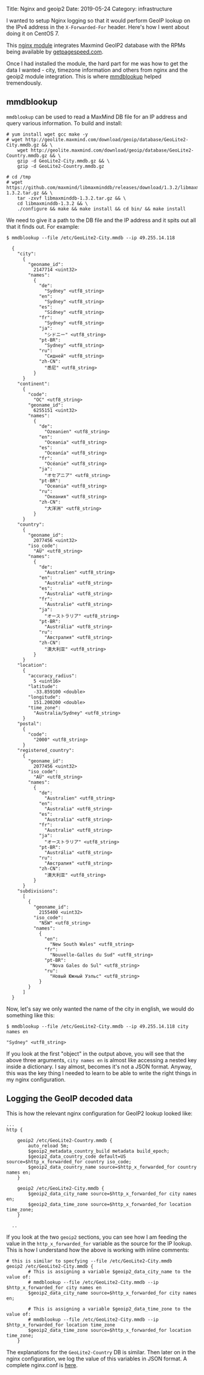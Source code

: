 Title: Nginx and geoip2
Date: 2019-05-24
Category: infrastructure

I wanted to setup Nginx logging so that it would perform GeoIP lookup on the IPv4 address in the `X-Forwarded-For` header.
Here's how I went about doing it on CentOS 7.

This [nginx module](https://github.com/leev/ngx_http_geoip2_module) integrates Maxmind GeoIP2 database with the RPMs
being available by [getpagespeed.com](https://www.getpagespeed.com/server-setup/nginx/upgrade-to-geoip2-with-nginx-on-cens-rhel-7).

Once I had installed the module, the hard part for me was how to get the data I wanted - city, timezone information and others
from nginx and the geoip2 module integration. This is where [mmdblookup](https://maxmind.github.io/libmaxminddb/mmdblookup.html)
helped tremendously.

## mmdblookup

`mmdblookup` can be used to read a MaxMind DB file for an IP address and query various information. To build and install:

```
# yum install wget gcc make -y
# wget http://geolite.maxmind.com/download/geoip/database/GeoLite2-City.mmdb.gz && \
    wget http://geolite.maxmind.com/download/geoip/database/GeoLite2-Country.mmdb.gz && \
    gzip -d GeoLite2-City.mmdb.gz && \
    gzip -d GeoLite2-Country.mmdb.gz

# cd /tmp
# wget https://github.com/maxmind/libmaxminddb/releases/download/1.3.2/libmaxminddb-1.3.2.tar.gz && \
    tar -zxvf libmaxminddb-1.3.2.tar.gz && \
    cd libmaxminddb-1.3.2 && \
    ./configure && make && make install && cd bin/ && make install
```

We need to give it a path to the DB file and the IP address and it spits out all that it finds out. For example:

```
$ mmdblookup --file /etc/GeoLite2-City.mmdb --ip 49.255.14.118 

  {
    "city": 
      {
        "geoname_id": 
          2147714 <uint32>
        "names": 
          {
            "de": 
              "Sydney" <utf8_string>
            "en": 
              "Sydney" <utf8_string>
            "es": 
              "Sídney" <utf8_string>
            "fr": 
              "Sydney" <utf8_string>
            "ja": 
              "シドニー" <utf8_string>
            "pt-BR": 
              "Sydney" <utf8_string>
            "ru": 
              "Сидней" <utf8_string>
            "zh-CN": 
              "悉尼" <utf8_string>
          }
      }
    "continent": 
      {
        "code": 
          "OC" <utf8_string>
        "geoname_id": 
          6255151 <uint32>
        "names": 
          {
            "de": 
              "Ozeanien" <utf8_string>
            "en": 
              "Oceania" <utf8_string>
            "es": 
              "Oceanía" <utf8_string>
            "fr": 
              "Océanie" <utf8_string>
            "ja": 
              "オセアニア" <utf8_string>
            "pt-BR": 
              "Oceania" <utf8_string>
            "ru": 
              "Океания" <utf8_string>
            "zh-CN": 
              "大洋洲" <utf8_string>
          }
      }
    "country": 
      {
        "geoname_id": 
          2077456 <uint32>
        "iso_code": 
          "AU" <utf8_string>
        "names": 
          {
            "de": 
              "Australien" <utf8_string>
            "en": 
              "Australia" <utf8_string>
            "es": 
              "Australia" <utf8_string>
            "fr": 
              "Australie" <utf8_string>
            "ja": 
              "オーストラリア" <utf8_string>
            "pt-BR": 
              "Austrália" <utf8_string>
            "ru": 
              "Австралия" <utf8_string>
            "zh-CN": 
              "澳大利亚" <utf8_string>
          }
      }
    "location": 
      {
        "accuracy_radius": 
          5 <uint16>
        "latitude": 
          -33.859100 <double>
        "longitude": 
          151.200200 <double>
        "time_zone": 
          "Australia/Sydney" <utf8_string>
      }
    "postal": 
      {
        "code": 
          "2000" <utf8_string>
      }
    "registered_country": 
      {
        "geoname_id": 
          2077456 <uint32>
        "iso_code": 
          "AU" <utf8_string>
        "names": 
          {
            "de": 
              "Australien" <utf8_string>
            "en": 
              "Australia" <utf8_string>
            "es": 
              "Australia" <utf8_string>
            "fr": 
              "Australie" <utf8_string>
            "ja": 
              "オーストラリア" <utf8_string>
            "pt-BR": 
              "Austrália" <utf8_string>
            "ru": 
              "Австралия" <utf8_string>
            "zh-CN": 
              "澳大利亚" <utf8_string>
          }
      }
    "subdivisions": 
      [
        {
          "geoname_id": 
            2155400 <uint32>
          "iso_code": 
            "NSW" <utf8_string>
          "names": 
            {
              "en": 
                "New South Wales" <utf8_string>
              "fr": 
                "Nouvelle-Galles du Sud" <utf8_string>
              "pt-BR": 
                "Nova Gales do Sul" <utf8_string>
              "ru": 
                "Новый Южный Уэльс" <utf8_string>
            }
        }
      ]
  }

```

Now, let's say we only wanted the name of the city in english, we would do something like this:

```
$ mmdblookup --file /etc/GeoLite2-City.mmdb --ip 49.255.14.118 city names en

"Sydney" <utf8_string>

```

If you look at the first "object" in the output above, you will see that the above three arguments, `city names en` is almost
like accessing a nested key inside a dictionary. I say almost, becomes it's not a JSON format. Anyway, this was the key thing
I needed to learn to be able to write the right things in my nginx configuration. 

## Logging the GeoIP decoded data

This is how the relevant nginx configuration for GeoIP2 lookup looked like:

```
...
http {

    geoip2 /etc/GeoLite2-Country.mmdb {
        auto_reload 5m;
        $geoip2_metadata_country_build metadata build_epoch;
        $geoip2_data_country_code default=US source=$http_x_forwarded_for country iso_code;
        $geoip2_data_country_name source=$http_x_forwarded_for country names en;
    }

    geoip2 /etc/GeoLite2-City.mmdb {
        $geoip2_data_city_name source=$http_x_forwarded_for city names en;
        $geoip2_data_time_zone source=$http_x_forwarded_for location time_zone;
    }

  ..
```
  
If you look at the two `geoip2` sections, you can see how I am feeding the value in the `http_x_forwarded_for` variable
as the source for the IP lookup. This is how I understand how the above is working with inline comments:

```
# this is similar to specfying --file /etc/GeoLite2-City.mmdb
geoip2 /etc/GeoLite2-City.mmdb {
        # This is assigning a variable $geoip2_data_city_name to the value of:
        # mmdblookup --file /etc/GeoLite2-City.mmdb --ip $http_x_forwarded_for city names en
        $geoip2_data_city_name source=$http_x_forwarded_for city names en;
        
        # This is assigning a variable $geoip2_data_time_zone to the value of:
        # mmdblookup --file /etc/GeoLite2-City.mmdb --ip $http_x_forwarded_for location time_zone
        $geoip2_data_time_zone source=$http_x_forwarded_for location time_zone;
    }
```

The explanations for the `GeoLite2-Country` DB is similar. Then later on in the nginx configuration, we log the 
value of this variables in JSON format. A complete nginx.conf is [here](https://gist.github.com/amitsaha/f43e9397e5f84903e5d1bffaf8b4b9d9).
